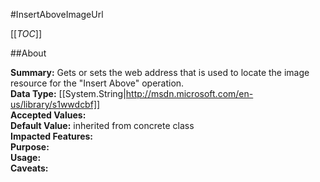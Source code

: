 #InsertAboveImageUrl

[[_TOC_]]

##About

**Summary:**  Gets or sets the web address that is used to locate the image resource for the "Insert Above" operation.   
**Data Type:** [[System.String|http://msdn.microsoft.com/en-us/library/s1wwdcbf]]  
**Accepted Values:**   
**Default Value:** inherited from concrete class  
**Impacted Features:**   
**Purpose:**   
**Usage:**   
**Caveats:**   

